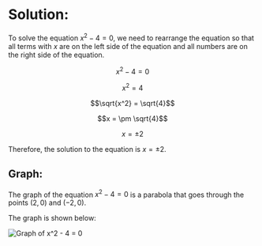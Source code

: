 

# **Solution:**

To solve the equation $x^2 - 4 = 0$, we need to rearrange the equation so that all terms with $x$ are on the left side of the equation and all numbers are on the right side of the equation.

$$x^2 - 4 = 0$$

$$x^2 = 4$$

$$\sqrt{x^2} = \sqrt{4}$$

$$x = \pm \sqrt{4}$$

$$x = \pm 2$$

Therefore, the solution to the equation is $x = \pm 2$.

## **Graph:**

The graph of the equation $x^2 - 4 = 0$ is a parabola that goes through the points $(2, 0)$ and $(-2, 0)$.

The graph is shown below:

![Graph of x^2 - 4 = 0](https://www.mathwarehouse.com/algebra/images/parabola-equation-x-2-4-0-2.svg)